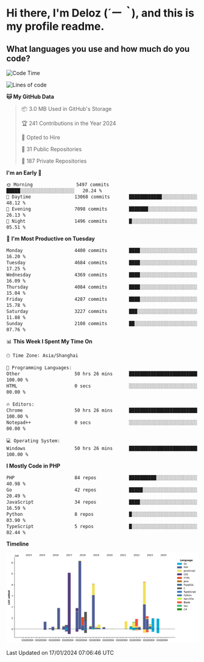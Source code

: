 # **Hi there, I'm Deloz (*´ー｀*), and this is my profile readme.**

## **What languages you use and how much do you code?**

<!--START_SECTION:waka-->
![Code Time](http://img.shields.io/badge/Code%20Time-3%2C198%20hrs%2047%20mins-blue)

![Lines of code](https://img.shields.io/badge/From%20Hello%20World%20I%27ve%20Written-34.8%20million%20lines%20of%20code-blue)

**🐱 My GitHub Data** 

> 📦 3.0 MB Used in GitHub's Storage 
 > 
> 🏆 241 Contributions in the Year 2024
 > 
> 💼 Opted to Hire
 > 
> 📜 31 Public Repositories 
 > 
> 🔑 187 Private Repositories 
 > 
**I'm an Early 🐤** 

```text
🌞 Morning                5497 commits        █████░░░░░░░░░░░░░░░░░░░░   20.24 % 
🌆 Daytime                13068 commits       ████████████░░░░░░░░░░░░░   48.12 % 
🌃 Evening                7098 commits        ███████░░░░░░░░░░░░░░░░░░   26.13 % 
🌙 Night                  1496 commits        █░░░░░░░░░░░░░░░░░░░░░░░░   05.51 % 
```
📅 **I'm Most Productive on Tuesday** 

```text
Monday                   4400 commits        ████░░░░░░░░░░░░░░░░░░░░░   16.20 % 
Tuesday                  4684 commits        ████░░░░░░░░░░░░░░░░░░░░░   17.25 % 
Wednesday                4369 commits        ████░░░░░░░░░░░░░░░░░░░░░   16.09 % 
Thursday                 4084 commits        ████░░░░░░░░░░░░░░░░░░░░░   15.04 % 
Friday                   4287 commits        ████░░░░░░░░░░░░░░░░░░░░░   15.78 % 
Saturday                 3227 commits        ███░░░░░░░░░░░░░░░░░░░░░░   11.88 % 
Sunday                   2108 commits        ██░░░░░░░░░░░░░░░░░░░░░░░   07.76 % 
```


📊 **This Week I Spent My Time On** 

```text
🕑︎ Time Zone: Asia/Shanghai

💬 Programming Languages: 
Other                    50 hrs 26 mins      █████████████████████████   100.00 % 
HTML                     0 secs              ░░░░░░░░░░░░░░░░░░░░░░░░░   00.00 % 

🔥 Editors: 
Chrome                   50 hrs 26 mins      █████████████████████████   100.00 % 
Notepad++                0 secs              ░░░░░░░░░░░░░░░░░░░░░░░░░   00.00 % 

💻 Operating System: 
Windows                  50 hrs 26 mins      █████████████████████████   100.00 % 
```

**I Mostly Code in PHP** 

```text
PHP                      84 repos            ██████████░░░░░░░░░░░░░░░   40.98 % 
Go                       42 repos            █████░░░░░░░░░░░░░░░░░░░░   20.49 % 
JavaScript               34 repos            ████░░░░░░░░░░░░░░░░░░░░░   16.59 % 
Python                   8 repos             █░░░░░░░░░░░░░░░░░░░░░░░░   03.90 % 
TypeScript               5 repos             █░░░░░░░░░░░░░░░░░░░░░░░░   02.44 % 
```



**Timeline**

![Lines of Code chart](https://raw.githubusercontent.com/deloz/deloz/main/assets/bar_graph.png)


 Last Updated on 17/01/2024 07:06:46 UTC
<!--END_SECTION:waka-->
